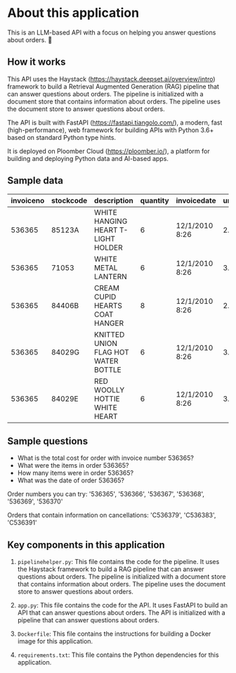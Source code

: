 # About this application

This is an LLM-based API with a focus on helping you answer questions about orders. 🚀

## How it works

This API uses the  Haystack (https://haystack.deepset.ai/overview/intro) framework to build a 
Retrieval Augmented Generation (RAG) pipeline that can answer questions about orders. 
The pipeline is initialized with a document store that contains information about orders.
The pipeline uses the document store to answer questions about orders.

The API is built with FastAPI (https://fastapi.tiangolo.com/), a modern, fast (high-performance),
web framework for building APIs with Python 3.6+ based on standard Python type hints.

It is deployed on  Ploomber Cloud (https://ploomber.io/), a platform for building and deploying
Python data and AI-based apps.

## Sample data

| invoiceno	| stockcode	| description                       | quantity  |invoicedate     |unitprice | customerid| country         |
|-----------|-----------|-----------------------------------|-----------|----------------|-----------|----------|-----------------|
|536365	    |85123A	    |WHITE HANGING HEART T-LIGHT HOLDER	| 6         | 12/1/2010 8:26 | 2.55	     | 17850.0	| United Kingdom  |
|536365	    |71053	    |WHITE METAL LANTERN            	| 6	        | 12/1/2010 8:26 | 3.39      | 17850.0	| United Kingdom  |
|536365	    |84406B	    |CREAM CUPID HEARTS COAT HANGER	    | 8	        | 12/1/2010 8:26 | 2.75	     | 17850.0	| United Kingdom  |
|536365	    |84029G     |KNITTED UNION FLAG HOT WATER BOTTLE| 6	        | 12/1/2010 8:26 | 3.39	     | 17850.0	| United Kingdom  |
|536365	    |84029E	    |RED WOOLLY HOTTIE WHITE HEART      | 6	        | 12/1/2010 8:26 | 3.39	     | 17850.0  | United Kingdom  |

## Sample questions

* What is the total cost for order with invoice number 536365?
* What were the items in order 536365?
* How many items were in order 536365?
* What was the date of order 536365?

Order numbers you can try: '536365', '536366', '536367', '536368', '536369', '536370'

Orders that contain information on cancellations: 'C536379', 'C536383', 'C536391'

## Key components in this application

1. `pipelinehelper.py`: This file contains the code for the pipeline. It uses the Haystack framework to build a RAG pipeline that can answer questions about orders. The pipeline is initialized with a document store that contains information about orders. The pipeline uses the document store to answer questions about orders.

2. `app.py`: This file contains the code for the API. It uses FastAPI to build an API that can answer questions about orders. The API is initialized with a pipeline that can answer questions about orders.

3. `Dockerfile`: This file contains the instructions for building a Docker image for this application.

4. `requirements.txt`: This file contains the Python dependencies for this application.